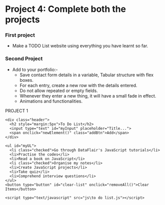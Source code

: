 # Project 4: Complete both the projects

### **First project**
- Make a TODO List website using everything you have learnt so far. 

### **Second Project**
- Add to your portfolio:-
  * Save contact form details in a variable, Tabular structure with flex boxes.
  * For each entry, create a new row with the details entered.
  * Do not allow repeated or empty fields.
  * Whenever they enter a new thing, it will have a small fade in effect.
  * Animations and functionalities.




PROJECT 1


<!DOCTYPE html>
<html>
  <head>
    <link rel="stylesheet" type="text/css" href="css\to do list.css">
  </head>
  <body>

    <div class="header">
      <h2 style="margin:5px">To Do List</h2>
      <input type="text" id="myInput" placeholder="Title...">
      <span onclick="newElement()" class="addBtn">Add</span>
    </div>

    <ul id="myUL">
      <li class="checked">Go through DataFlair's JavaScript tutorials</li>
      <li>Practise the codes</li>
      <li>Read a book on JavaScript</li>
      <li class="checked">Organise my notes</li>
      <li>Create JavaScript projects</li>
      <li>Take quiz</li>
      <li>Comprehend interview questions</li>
    </ul>
    <button type="button" id="clear-list" onclick="removeAll()">Clear Items</button>

    <script type="text/javascript" src="js\to do list.js"></script>

  </body>
</html>
